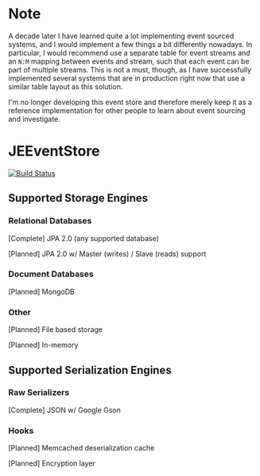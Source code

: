 # Note

A decade later I have learned quite a lot implementing event sourced systems, and I would implement a few things a bit differently nowadays.  In particular, I would recommend use a separate table for event streams and an `N:M` mapping between events and stream, such that each event can be part of multiple streams.  This is not a must, though, as I have successfully implemented several systems that are in production right now that use a similar table layout as this solution. 

I'm no longer developing this event store and therefore merely keep it as a reference implementation for other people to learn about event sourcing and investigate. 

JEEventStore
============

[![Build Status](https://travis-ci.org/JEEventStore/JEEventStore.png?branch=master)](https://travis-ci.org/JEEventStore/JEEventStore)

## Supported Storage Engines

### Relational Databases
[Complete] JPA 2.0 (any supported database)

[Planned] JPA 2.0 w/ Master (writes) / Slave (reads) support

### Document Databases
[Planned] MongoDB

### Other
[Planned] File based storage

[Planned] In-memory

## Supported Serialization Engines

### Raw Serializers
[Complete] JSON w/ Google Gson

### Hooks
[Planned] Memcached deserialization cache

[Planned] Encryption layer

